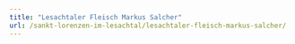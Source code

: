 ```yaml
---
title: "Lesachtaler Fleisch Markus Salcher"
url: /sankt-lorenzen-im-lesachtal/lesachtaler-fleisch-markus-salcher/
---
```

